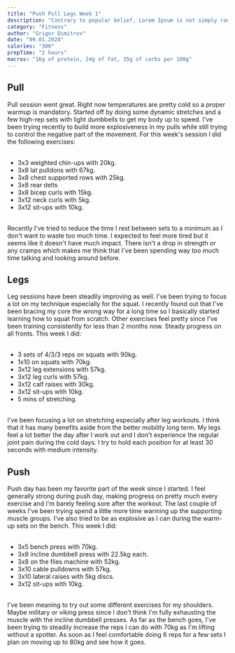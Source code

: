 ```yaml
---
title: "Push Pull Legs Week 1"
description: "Contrary to popular belief, Lorem Ipsum is not simply random text. It has roots in a piece of classical Latin literature from 45 BC, making it over 2000 years old. Richard McClintock, a Latin professor at Hampden-Sydney College in Virginia, looked up one of the more obscure Latin words."
category: "Fitness"
author: "Grigor Dimitrov"
date: "09.01.2024"
calories: "300"
prepTime: "2 hours"
macros: "16g of protein, 24g of fat, 35g of carbs per 100g"
---
```


## **Pull**

Pull session went great. Right now temperatures are pretty cold so a proper warmup is mandatory. Started off by doing some dynamic stretches and a few high-rep sets with light dumbbells to get my body up to speed. I've been trying recently to build more explosiveness in my pulls while still trying to control the negative part of the movement. For this week's session I did the following exercises:
<br></br>

- 3x3 weighted chin-ups with 20kg.
- 3x8 lat pulldons with 67kg.
- 3x8 chest supported rows with 25kg.
- 3x8 rear delts
- 3x8 bicep curls with 15kg.
- 3x12 neck curls with 5kg.
- 3x12 sit-ups with 10kg.<br></br>

Recently I've tried to reduce the time I rest between sets to a minimum as I don't want to waste too much time. I expected to feel more tired but it seems like it doesn't have much impact. There isn't a drop in strength or any cramps which makes me think that I've been spending way too much time talking and looking around before.

## **Legs**

Leg sessions have been steadily improving as well. I've been trying to focus a lot on my technique especially for the squat. I recently found out that I've been bracing my core the wrong way for a long time so I basically started learning how to squat from scratch. Other exercises feel pretty since I've been training consistently for less than 2 months now. Steady progress on all fronts. This week I did:
<br></br>

- 3 sets of 4/3/3 reps on squats with 90kg.
- 1x10 on squats with 70kg.
- 3x12 leg extensions with 57kg.
- 3x12 leg curls with 57kg.
- 3x12 calf raises with 30kg.
- 3x12 sit-ups with 10kg.
- 5 mins of stretching.<br></br>

I've been focusing a lot on stretching especially after leg workouts. I think that it has many benefits aside from the better mobility long term. My legs feel a lot better the day after I work out and I don't experience the regular joint pain during the cold days. I try to hold each position for at least 30 seconds with medium intensity.

## **Push**

Push day has been my favorite part of the week since I started. I feel generally strong during push day, making progress on pretty much every exercise and I'm barely feeling sore after the workout. The last couple of weeks I've been trying spend a little more time warming up the supporting muscle groups. I've also tried to be as explosive as I can during the warm-up sets on the bench. This week I did:
<br></br>

- 3x5 bench press with 70kg.
- 3x8 incline dumbbell press with 22.5kg each.
- 3x8 on the flies machine with 52kg.
- 3x10 cable pulldowns with 57kg.
- 3x10 lateral raises with 5kg discs.
- 3x12 sit-ups with 10kg.<br></br>

I've been meaning to try out some different exercises for my shoulders. Maybe military or viking press since I don't think I'm fully exhausting the muscle with the incline dumbbell presses. As far as the bench goes, I've been trying to steadily increase the reps I can do with 70kg as I'm lifting without a spotter. As soon as I feel comfortable doing 6 reps for a few sets I plan on moving up to 80kg and see how it goes.
